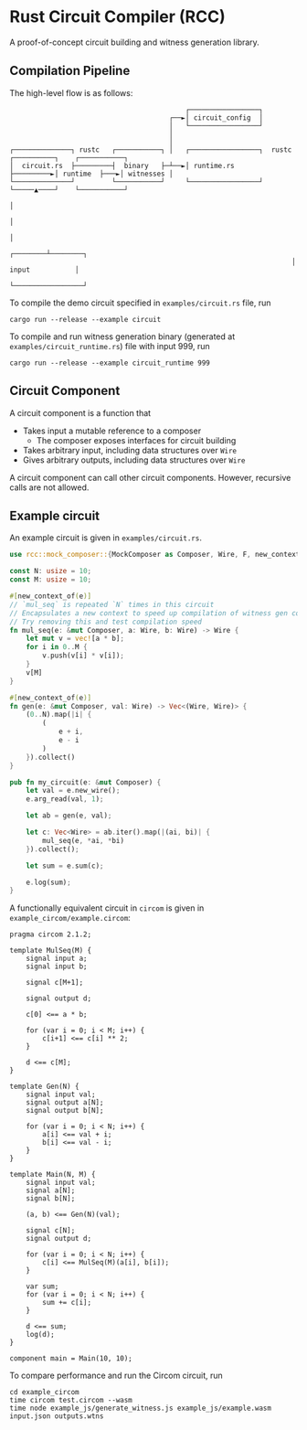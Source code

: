 # Rust Circuit Compiler (RCC)

A proof-of-concept circuit building and witness generation library.

## Compilation Pipeline

The high-level flow is as follows:

```
                                           ┌─────────────────┐
                                       ┌──►│ circuit_config  │
                                       │   └─────────────────┘
                                       │
                                       │
┌──────────────┐ rustc   ┌───────────┐ │   ┌─────────────────┐  rustc   ┌──────────┐    ┌───────────┐
│  circuit.rs  ├─────────┤  binary   ├─┴──►│ runtime.rs      ├─────────►│ runtime  ├───►│ witnesses │
└──────────────┘         └───────────┘     └─────────────────┘          └─────▲────┘    └───────────┘
                                                                              │
                                                                              │
                                                                              │
                                                                     ┌────────┴────────┐
                                                                     │ input           │
                                                                     └─────────────────┘
```

To compile the demo circuit specified in `examples/circuit.rs` file, run

```
cargo run --release --example circuit
```

To compile and run witness generation binary (generated at `examples/circuit_runtime.rs`) file with input 999, run

```
cargo run --release --example circuit_runtime 999
```

## Circuit Component

A circuit component is a function that
- Takes input a mutable reference to a composer
  - The composer exposes interfaces for circuit building
- Takes arbitrary input, including data structures over `Wire`
- Gives arbitrary outputs, including data structures over `Wire`

A circuit component can call other circuit components. However, recursive calls
are not allowed.

## Example circuit

An example circuit is given in `examples/circuit.rs`.

```rust
use rcc::mock_composer::{MockComposer as Composer, Wire, F, new_context_of};

const N: usize = 10;
const M: usize = 10;

#[new_context_of(e)]
// `mul_seq` is repeated `N` times in this circuit
// Encapsulates a new context to speed up compilation of witness gen code
// Try removing this and test compilation speed
fn mul_seq(e: &mut Composer, a: Wire, b: Wire) -> Wire {
    let mut v = vec![a * b];
    for i in 0..M {
        v.push(v[i] * v[i]);
    }
    v[M]
}

#[new_context_of(e)]
fn gen(e: &mut Composer, val: Wire) -> Vec<(Wire, Wire)> {
    (0..N).map(|i| {
        (
            e + i,
            e - i
        )
    }).collect()
}

pub fn my_circuit(e: &mut Composer) {
    let val = e.new_wire();
    e.arg_read(val, 1);

    let ab = gen(e, val);

    let c: Vec<Wire> = ab.iter().map(|(ai, bi)| {
        mul_seq(e, *ai, *bi)
    }).collect();

    let sum = e.sum(c);

    e.log(sum);
}
```

A functionally equivalent circuit in `circom` is given in `example_circom/example.circom`:

```circom
pragma circom 2.1.2;

template MulSeq(M) {
    signal input a;
    signal input b;

    signal c[M+1];

    signal output d;

    c[0] <== a * b;

    for (var i = 0; i < M; i++) {
        c[i+1] <== c[i] ** 2;
    }

    d <== c[M];
}

template Gen(N) {
    signal input val;
    signal output a[N];
    signal output b[N];

    for (var i = 0; i < N; i++) {
        a[i] <== val + i;
        b[i] <== val - i;
    }
}

template Main(N, M) {
    signal input val;
    signal a[N];
    signal b[N];

    (a, b) <== Gen(N)(val);

    signal c[N];
    signal output d;

    for (var i = 0; i < N; i++) {
        c[i] <== MulSeq(M)(a[i], b[i]);
    }

    var sum;
    for (var i = 0; i < N; i++) {
        sum += c[i];
    }

    d <== sum;
    log(d);
}

component main = Main(10, 10);
```

To compare performance and run the Circom circuit, run

```
cd example_circom
time circom test.circom --wasm
time node example_js/generate_witness.js example_js/example.wasm input.json outputs.wtns
```
